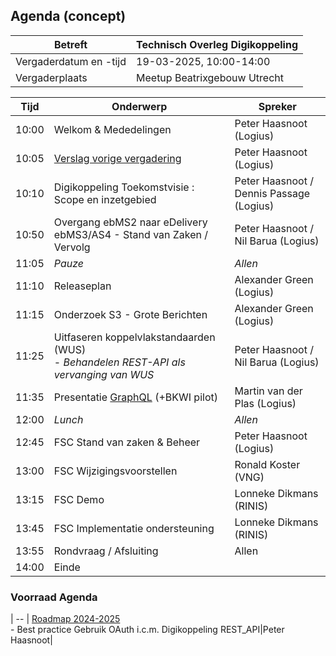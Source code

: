 ## Agenda (concept)

| Betreft                | Technisch Overleg Digikoppeling |
| ---------------------- | ------------------------------- |
| Vergaderdatum en -tijd | 19-03-2025, 10:00-14:00         |
| Vergaderplaats         | Meetup Beatrixgebouw Utrecht |                         |

| Tijd | Onderwerp |Spreker|
| --- | --- | --- |  
| 10:00| Welkom & Mededelingen        |    Peter Haasnoot (Logius) |
| 10:05| [Verslag vorige vergadering](https://github.com/Logius-standaarden/Overleg/blob/main/Digikoppeling/2025-03-19/2024-12-10%20%20Verslag%20TO%20Digikoppeling%20v1.0.pdf)       |    Peter Haasnoot (Logius) |
| 10:10 | Digikoppeling Toekomstvisie : Scope en inzetgebied <BR>| Peter Haasnoot / Dennis Passage (Logius)| 
| 10:50  | Overgang ebMS2 naar eDelivery ebMS3/AS4 - Stand van Zaken / Vervolg  | Peter Haasnoot / Nil Barua (Logius)| 
| 11:05 | _Pauze_ | _Allen_ |
| 11:10 | Releaseplan      |    Alexander Green (Logius) |
| 11:15 | Onderzoek S3 - Grote Berichten | Alexander Green (Logius) |
| 11:25  | Uitfaseren koppelvlakstandaarden (WUS)<BR> - _Behandelen REST-API als vervanging van WUS_| Peter Haasnoot  / Nil Barua (Logius)|
| 11:35 | Presentatie [GraphQL](https://graphql.org/) (+BKWI pilot)  | Martin van der Plas (Logius)| 
|12:00 | _Lunch_ | _Allen_ |
|12:45 | FSC Stand van zaken & Beheer | Peter Haasnoot (Logius)|
|13:00 | FSC Wijzigingsvoorstellen | Ronald Koster (VNG)  |
|13:15 | FSC Demo | Lonneke Dikmans (RINIS) |
|13:45 | FSC Implementatie ondersteuning | Lonneke Dikmans (RINIS) | 
|13:55  | Rondvraag / Afsluiting | Allen | 
|14:00 | Einde |




### Voorraad Agenda
| -- | [Roadmap 2024-2025](https://github.com/Logius-standaarden/Digikoppeling-Algemeen/blob/roadmap_2024-2026/Digikoppeling_Roadmap_2024_2025.md#tijdlijn-roadmap-digikoppeling-standaarden) <BR>- Best practice Gebruik OAuth i.c.m. Digikoppeling REST_API|Peter Haasnoot|
